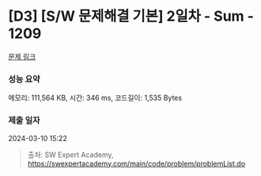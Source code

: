 # [D3] [S/W 문제해결 기본] 2일차 - Sum - 1209 

[문제 링크](https://swexpertacademy.com/main/code/problem/problemDetail.do?contestProbId=AV13_BWKACUCFAYh) 

### 성능 요약

메모리: 111,564 KB, 시간: 346 ms, 코드길이: 1,535 Bytes

### 제출 일자

2024-03-10 15:22



> 출처: SW Expert Academy, https://swexpertacademy.com/main/code/problem/problemList.do